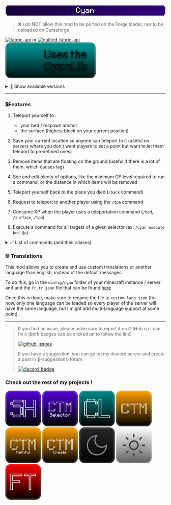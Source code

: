 ![banner](https://github.com/Aeldit/Aeldit/blob/main/banners/cyan.png?raw=true)
<!-- modrinth_exclude.start -->
> ❌ I do NOT allow this mod to be ported on the Forge loader, nor to be uploaded on Curseforge
<!-- modrinth_exclude.end -->
[![fabric-api](https://cdn.jsdelivr.net/npm/@intergrav/devins-badges@3/assets/cozy/requires/fabric-api_vector.svg)](https://modrinth.com/mod/fabric-api)
or
[![quilted-fabric-api](https://cdn.jsdelivr.net/npm/@intergrav/devins-badges@3/assets/cozy/requires/quilted-fabric-api_vector.svg)](https://modrinth.com/mod/qsl)
[![cyanlib_badge_use](https://raw.githubusercontent.com/Aeldit/Aeldit/e84549f8cef529270bd41775357d577e1f71978a/images/cyanlib-cozy.svg)](https://modrinth.com/mod/cyanlib)
<details>
<summary>🎴 Show available versions</summary>

| Supported MC Version | Up To Date | Last Version |
|:--------------------:|:----------:|:------------:|
|   1.17.x - 1.18.x    |     ❌      |    0.9.3     |
|    1.19 - 1.19.2     |     ❌      |    0.9.13    |
|        1.19.3        |     ❌      |    0.9.7     |
|         1.20         |     ❌      |    0.9.16    |
|        1.19.4        |     ✅      |    latest    |
|   1.20.1 - 1.20.6    |     ✅      |    latest    |
|    1.21 - 1.21.1     |     ✅      |    latest    |

</details>

***

### 💲Features

1. Teleport yourself to :
    - your bed / respawn anchor
    - the surface (highest block on your current position)

2. Save your current location so anyone can teleport to it
   (useful on servers where you don't want players to set a point but want to let them teleport to predefined ones)

3. Remove items that are floating on the ground (useful if there is a lot of them, which causes lag)

4. See and edit plenty of options, like the minimum OP level required to run a command, or the
   distance in which items will be removed

5. Teleport yourself back to the place you died (`/back` command)

6. Request to teleport to another player using the `/tpa` command

7. Consume XP when the player uses a teleportation command (`/bed`, `/surface`, `/tpa`)

8. Execute a command for all targets of a given selector (ex: `/cyan execute bed @a`)

<details>
<summary>✅ List of commands (and their aliases)</summary>

|                Command                |                            Description                             |         Alias         |
|:-------------------------------------:|:------------------------------------------------------------------:|:---------------------:|
|                `/bed`                 |            Teleports you to your bed or respawn anchor             |         `/b`          |
|          `/killgrounditems`           |      Kills a items floating on the ground in a certain radius      |        `/kgi`         |
|              `/surface`               |                    Teleports you to the surface                    |         `/s`          |
|                                       |                                                                    |                       |
|    `/set-location <location_name>`    |              Saves the current position as a location              | `/sl <location_name>` |
|  `/remove-location <location_name>`   |                     Removes the given location                     | `/rl <location_name>` |
|        `/remove-all-locations`        |                     Removes the given location                     |           ❌           |
|      `/location <location_name>`      |                Teleports you to the given location                 | `/l <location_name>`  |
|           `/get-locations`            |                  Displays all the saved locations                  |         `/gl`         |
| `/rename-location <name> <new_name>`  |            Renames the given location to the given name            |           ❌           |
|                                       |                                                                    |                       |
|                `/back`                |              Teleports you to the last place you died              |           ❌           |
|                                       |                                                                    |                       |
|      `/cyan reload-translations`      |     Reloads the custom translations (useful when editing them)     |           ❌           |
|    `/cyan remove-properties-files`    |  Transfers the properties files to json files, then deletes them   |           ❌           |
|                                       |                                                                    |                       |
|          `/cyan get-config`           | Displays in the player's chat the current value of all the options |           ❌           |
|                                       |                                                                    |                       |
|         `/tpa <player_name>`          |         Sends a teleportation request to the given player          |           ❌           |
|      `/tpaAccept <player_name>`       |      Accepts the teleportation request from the given player       |           ❌           |
|      `/tpaRefuse <player_name>`       |      Refuses the teleportation request from the given player       |           ❌           |
|                                       |                                                                    |                       |
| `/cyan execute <command> <target(s)>` |           Executes the given command for all the targets           |           ❌           |

</details>

### 🌐 Translations

This mod allows you to create and use custom translations or another language than english, instead of the default
messages.

To do this, go in the `config/cyan` folder of your minecraft instance / server and add the `fr_fr.json` file that
can be found [here](https://github.com/Aeldit/CyanLib/tree/1.20.4/custom_languages)

Once this is done, make sure to rename the file to `custom_lang.json` (for now, only one language can be loaded so every
player of the server will have the same language, but I might add multi-language support at some point)

***

> If you find an issue, please make sure to report it on GitHub so I can fix it (both badges can be clicked on to
> follow the link)
>
> [![github_issues](https://img.shields.io/github/issues/Aeldit/Cyan?color=red&style=for-the-badge&logo=github)](https://github.com/Aeldit/Cyan/issues)
>
> If you have a suggestion, you can go on my discord server and create a post in 🗽-suggestions-forum
>
> [![discord_badge](https://img.shields.io/discord/750243612473819188?color=7289da&label=DISCORD&logo=discord&logoColor=7289da&style=for-the-badge)](https://discord.gg/PcYPpqzhKS)

### Check out the rest of my projects !

[![cyansethome_badge](https://raw.githubusercontent.com/Aeldit/Aeldit/fdcc5b2b359f2bcc51654d9a973674c4d8557fd4/images/cyansethome-cozy-minimal.svg)](https://modrinth.com/mod/cyansethome)
[![ctms_badge](https://raw.githubusercontent.com/Aeldit/Aeldit/d668bc7cd71d654d2331905a5ad425283dedab94/images/ctms-cozy-minimal.svg)](https://modrinth.com/mod/ctm-selector)
[![cyanlib_badge](https://raw.githubusercontent.com/Aeldit/Aeldit/bef8e5f6a837ee8c3479a2550e92c0ac028200f3/images/cyanlib-cozy-minimal.svg)](https://modrinth.com/mod/cyanlib)
[![ctm_badge](https://raw.githubusercontent.com/Aeldit/Aeldit/e2fb5f7ffe92301f627540cebca28d9aa90c641d/images/ctm-cozy-minimal.svg)](https://modrinth.com/resourcepack/ctm-of-fabric)
[![ctm_faithful_badge](https://raw.githubusercontent.com/Aeldit/Aeldit/54529d9dbb33d35184f386269c889cef818e7e79/images/ctm-faithful-cozy-minimal.svg)](https://modrinth.com/resourcepack/ctm-faithful)
[![ctm_create_badge](https://raw.githubusercontent.com/Aeldit/Aeldit/54529d9dbb33d35184f386269c889cef818e7e79/images/ctm-create-cozy-minimal.svg)](https://modrinth.com/resourcepack/ctm-create)
[![dark_gui_badge](https://raw.githubusercontent.com/Aeldit/Aeldit/2f4a47b3752b28cbcd13c6d76c66a803d7fe1df5/images/dark-gui-cozy-minimal.svg)](https://modrinth.com/resourcepack/dark-smooth-gui)
[![light_gui_badge](https://raw.githubusercontent.com/Aeldit/Aeldit/2f4a47b3752b28cbcd13c6d76c66a803d7fe1df5/images/light-gui-cozy-minimal.svg)](https://modrinth.com/resourcepack/light-smooth-gui)
[![floating_texts_badge](https://raw.githubusercontent.com/Aeldit/Aeldit/c4163b0470c0d710ba2cd3314cd241b5669ef175/images/floating-texts-cozy-minimal.svg)](https://modrinth.com/datapack/floating-texts)